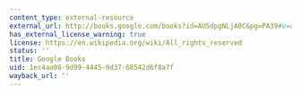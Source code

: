 ```yaml
---
content_type: external-resource
external_url: http://books.google.com/books?id=AU5dpgNLjA0C&pg=PA39#v=onepage
has_external_license_warning: true
license: https://en.wikipedia.org/wiki/All_rights_reserved
status: ''
title: Google Books
uid: 1ec4aa08-9d99-4445-9d37-68542d6f8a7f
wayback_url: ''
---
```

